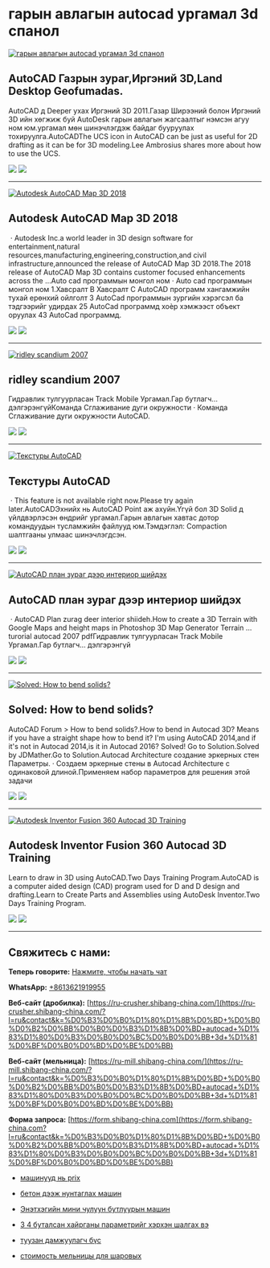 # гарын авлагын autocad ургамал 3d спанол

<a href="https://swt.shibang-china.com/?l=ru&img&k=%D0%B3%D0%B0%D1%80%D1%8B%D0%BD+%D0%B0%D0%B2%D0%BB%D0%B0%D0%B3%D1%8B%D0%BD+autocad+%D1%83%D1%80%D0%B3%D0%B0%D0%BC%D0%B0%D0%BB+3d+%D1%81%D0%BF%D0%B0%D0%BD%D0%BE%D0%BB" target="_blank">![гарын авлагын autocad ургамал 3d спанол](http://static.shibang-china.com/all-800x300/196.jpg)</a>

## AutoCAD Газрын зураг,Иргэний 3D,Land Desktop Geofumadas.
AutoCAD д Deeper ухах Иргэний 3D 2011.Газар Ширээний болон Иргэний 3D ийн хөгжиж буй AutoDesk гарын авлагын жагсаалтыг нэмсэн агуу ном юм.ургамал мөн шинэчлэгдэж байдаг бууруулах тохируулга.AutoCADThe UCS icon in AutoCAD can be just as useful for 2D drafting as it can be for 3D modeling.Lee Ambrosius shares more about how to use the UCS.


<a href="https://whatsapp.shibangsoft.com/WhatsApp.php" target="_blank" title="WhatsApp">![](http://static.shibang-china.com/icon/whatsapp.png)</a> <a href="https://swt.shibang-china.com/?l=ru&icon&k=%D0%B3%D0%B0%D1%80%D1%8B%D0%BD+%D0%B0%D0%B2%D0%BB%D0%B0%D0%B3%D1%8B%D0%BD+autocad+%D1%83%D1%80%D0%B3%D0%B0%D0%BC%D0%B0%D0%BB+3d+%D1%81%D0%BF%D0%B0%D0%BD%D0%BE%D0%BB" target="_blank">![](http://static.shibang-china.com/icon/chat-ru.png)</a>

---

<a href="https://swt.shibang-china.com/?l=ru&img&k=%D0%B3%D0%B0%D1%80%D1%8B%D0%BD+%D0%B0%D0%B2%D0%BB%D0%B0%D0%B3%D1%8B%D0%BD+autocad+%D1%83%D1%80%D0%B3%D0%B0%D0%BC%D0%B0%D0%BB+3d+%D1%81%D0%BF%D0%B0%D0%BD%D0%BE%D0%BB" target="_blank">![Autodesk AutoCAD Map 3D 2018](http://static.shibang-china.com/all-800x300/526.jpg)</a>

## Autodesk AutoCAD Map 3D 2018
&nbsp;&#0183;&#32;Autodesk Inc.a world leader in 3D design software for entertainment,natural resources,manufacturing,engineering,construction,and civil infrastructure,announced the release of AutoCAD Map 3D 2018.The 2018 release of AutoCAD Map 3D contains customer focused enhancements across the …Auto cad программын монгол ном&nbsp;&#0183;&#32;Auto cad программын монгол ном 1.Хавсралт B Хавсралт C AutoCAD программ хангамжийн тухай ерөнхий ойлголт 3 AutoCad программын зургийн хэрэгсэл ба тэдгээрийг удирдах 25 AutoCad программд хоѐр хэмжээст объект оруулах 43 AutoCad программд.


<a href="https://whatsapp.shibangsoft.com/WhatsApp.php" target="_blank" title="WhatsApp">![](http://static.shibang-china.com/icon/whatsapp.png)</a> <a href="https://swt.shibang-china.com/?l=ru&icon&k=%D0%B3%D0%B0%D1%80%D1%8B%D0%BD+%D0%B0%D0%B2%D0%BB%D0%B0%D0%B3%D1%8B%D0%BD+autocad+%D1%83%D1%80%D0%B3%D0%B0%D0%BC%D0%B0%D0%BB+3d+%D1%81%D0%BF%D0%B0%D0%BD%D0%BE%D0%BB" target="_blank">![](http://static.shibang-china.com/icon/chat-ru.png)</a>

---

<a href="https://swt.shibang-china.com/?l=ru&img&k=%D0%B3%D0%B0%D1%80%D1%8B%D0%BD+%D0%B0%D0%B2%D0%BB%D0%B0%D0%B3%D1%8B%D0%BD+autocad+%D1%83%D1%80%D0%B3%D0%B0%D0%BC%D0%B0%D0%BB+3d+%D1%81%D0%BF%D0%B0%D0%BD%D0%BE%D0%BB" target="_blank">![ridley scandium 2007](http://static.shibang-china.com/all-800x300/962.jpg)</a>

## ridley scandium 2007
Гидравлик тулгуурласан Track Mobile Ургамал.Гар бутлагч… дэлгэрэнгүйКоманда Сглаживание дуги окружности&nbsp;&#0183;&#32;Команда Сглаживание дуги окружности AutoCAD.


<a href="https://whatsapp.shibangsoft.com/WhatsApp.php" target="_blank" title="WhatsApp">![](http://static.shibang-china.com/icon/whatsapp.png)</a> <a href="https://swt.shibang-china.com/?l=ru&icon&k=%D0%B3%D0%B0%D1%80%D1%8B%D0%BD+%D0%B0%D0%B2%D0%BB%D0%B0%D0%B3%D1%8B%D0%BD+autocad+%D1%83%D1%80%D0%B3%D0%B0%D0%BC%D0%B0%D0%BB+3d+%D1%81%D0%BF%D0%B0%D0%BD%D0%BE%D0%BB" target="_blank">![](http://static.shibang-china.com/icon/chat-ru.png)</a>

---

<a href="https://swt.shibang-china.com/?l=ru&img&k=%D0%B3%D0%B0%D1%80%D1%8B%D0%BD+%D0%B0%D0%B2%D0%BB%D0%B0%D0%B3%D1%8B%D0%BD+autocad+%D1%83%D1%80%D0%B3%D0%B0%D0%BC%D0%B0%D0%BB+3d+%D1%81%D0%BF%D0%B0%D0%BD%D0%BE%D0%BB" target="_blank">![Текстуры AutoCAD](http://static.shibang-china.com/all-800x300/1317.jpg)</a>

## Текстуры AutoCAD
&nbsp;&#0183;&#32;This feature is not available right now.Please try again later.AutoCADЭхнийх нь AutoCAD Point аж ахуйн.Үгүй бол 3D Solid д үйлдвэрлэсэн өндрийг ургамал.Гарын авлагын хавтас дотор командуудын тусламжийн файлууд юм.Тэмдэглэл: Compaction шалтгааны улмаас шинэчлэгдсэн.


<a href="https://whatsapp.shibangsoft.com/WhatsApp.php" target="_blank" title="WhatsApp">![](http://static.shibang-china.com/icon/whatsapp.png)</a> <a href="https://swt.shibang-china.com/?l=ru&icon&k=%D0%B3%D0%B0%D1%80%D1%8B%D0%BD+%D0%B0%D0%B2%D0%BB%D0%B0%D0%B3%D1%8B%D0%BD+autocad+%D1%83%D1%80%D0%B3%D0%B0%D0%BC%D0%B0%D0%BB+3d+%D1%81%D0%BF%D0%B0%D0%BD%D0%BE%D0%BB" target="_blank">![](http://static.shibang-china.com/icon/chat-ru.png)</a>

---

<a href="https://swt.shibang-china.com/?l=ru&img&k=%D0%B3%D0%B0%D1%80%D1%8B%D0%BD+%D0%B0%D0%B2%D0%BB%D0%B0%D0%B3%D1%8B%D0%BD+autocad+%D1%83%D1%80%D0%B3%D0%B0%D0%BC%D0%B0%D0%BB+3d+%D1%81%D0%BF%D0%B0%D0%BD%D0%BE%D0%BB" target="_blank">![AutoCAD план зураг дээр интериор шийдэх](http://static.shibang-china.com/all-800x300/851.jpg)</a>

## AutoCAD план зураг дээр интериор шийдэх
&nbsp;&#0183;&#32;AutoCAD Plan zurag deer interior shiideh.How to create a 3D Terrain with Google Maps and height maps in Photoshop 3D Map Generator Terrain …turorial autocad 2007 pdfГидравлик тулгуурласан Track Mobile Ургамал.Гар бутлагч… дэлгэрэнгүй


<a href="https://whatsapp.shibangsoft.com/WhatsApp.php" target="_blank" title="WhatsApp">![](http://static.shibang-china.com/icon/whatsapp.png)</a> <a href="https://swt.shibang-china.com/?l=ru&icon&k=%D0%B3%D0%B0%D1%80%D1%8B%D0%BD+%D0%B0%D0%B2%D0%BB%D0%B0%D0%B3%D1%8B%D0%BD+autocad+%D1%83%D1%80%D0%B3%D0%B0%D0%BC%D0%B0%D0%BB+3d+%D1%81%D0%BF%D0%B0%D0%BD%D0%BE%D0%BB" target="_blank">![](http://static.shibang-china.com/icon/chat-ru.png)</a>

---

<a href="https://swt.shibang-china.com/?l=ru&img&k=%D0%B3%D0%B0%D1%80%D1%8B%D0%BD+%D0%B0%D0%B2%D0%BB%D0%B0%D0%B3%D1%8B%D0%BD+autocad+%D1%83%D1%80%D0%B3%D0%B0%D0%BC%D0%B0%D0%BB+3d+%D1%81%D0%BF%D0%B0%D0%BD%D0%BE%D0%BB" target="_blank">![Solved: How to bend solids?](http://static.shibang-china.com/all-800x300/1460.jpg)</a>

## Solved: How to bend solids?
AutoCAD Forum &gt; How to bend solids?.How to bend in Autocad 3D? Means if you have a straight shape how to bend it? I'm using AutoCAD 2014,and if it's not in Autocad 2014,is it in Autocad 2016? Solved! Go to Solution.Solved by JDMather.Go to Solution.Autocad Architecture создание эркерных стен Параметры.&nbsp;&#0183;&#32;Создаем эркерные стены в Autocad Architecture с одинаковой длиной.Применяем набор параметров для решения этой задачи


<a href="https://whatsapp.shibangsoft.com/WhatsApp.php" target="_blank" title="WhatsApp">![](http://static.shibang-china.com/icon/whatsapp.png)</a> <a href="https://swt.shibang-china.com/?l=ru&icon&k=%D0%B3%D0%B0%D1%80%D1%8B%D0%BD+%D0%B0%D0%B2%D0%BB%D0%B0%D0%B3%D1%8B%D0%BD+autocad+%D1%83%D1%80%D0%B3%D0%B0%D0%BC%D0%B0%D0%BB+3d+%D1%81%D0%BF%D0%B0%D0%BD%D0%BE%D0%BB" target="_blank">![](http://static.shibang-china.com/icon/chat-ru.png)</a>

---

<a href="https://swt.shibang-china.com/?l=ru&img&k=%D0%B3%D0%B0%D1%80%D1%8B%D0%BD+%D0%B0%D0%B2%D0%BB%D0%B0%D0%B3%D1%8B%D0%BD+autocad+%D1%83%D1%80%D0%B3%D0%B0%D0%BC%D0%B0%D0%BB+3d+%D1%81%D0%BF%D0%B0%D0%BD%D0%BE%D0%BB" target="_blank">![Autodesk Inventor Fusion 360 Autocad 3D Training](http://static.shibang-china.com/all-800x300/266.jpg)</a>

## Autodesk Inventor Fusion 360 Autocad 3D Training
Learn to draw in 3D using AutoCAD.Two Days Training Program.AutoCAD is a computer aided design (CAD) program used for D and D design and drafting.Learn to Create Parts and Assemblies using AutoDesk Inventor.Two Days Training Program.

<a href="https://whatsapp.shibangsoft.com/WhatsApp.php" target="_blank" title="WhatsApp">![](http://static.shibang-china.com/icon/whatsapp.png)</a> <a href="https://swt.shibang-china.com/?l=ru&icon&k=%D0%B3%D0%B0%D1%80%D1%8B%D0%BD+%D0%B0%D0%B2%D0%BB%D0%B0%D0%B3%D1%8B%D0%BD+autocad+%D1%83%D1%80%D0%B3%D0%B0%D0%BC%D0%B0%D0%BB+3d+%D1%81%D0%BF%D0%B0%D0%BD%D0%BE%D0%BB" target="_blank">![](http://static.shibang-china.com/icon/chat-ru.png)</a>

---
## Свяжитесь с нами:

**Теперь говорите:** [Нажмите, чтобы начать чат](https://swt.shibang-china.com?l=ru&contact&k=%D0%B3%D0%B0%D1%80%D1%8B%D0%BD+%D0%B0%D0%B2%D0%BB%D0%B0%D0%B3%D1%8B%D0%BD+autocad+%D1%83%D1%80%D0%B3%D0%B0%D0%BC%D0%B0%D0%BB+3d+%D1%81%D0%BF%D0%B0%D0%BD%D0%BE%D0%BB)

**WhatsApp:**  [+8613621919955](https://whatsapp.shibangsoft.com/WhatsApp.php)

**Веб-сайт (дробилка):** [https://ru-crusher.shibang-china.com/](https://ru-crusher.shibang-china.com/?l=ru&contact&k=%D0%B3%D0%B0%D1%80%D1%8B%D0%BD+%D0%B0%D0%B2%D0%BB%D0%B0%D0%B3%D1%8B%D0%BD+autocad+%D1%83%D1%80%D0%B3%D0%B0%D0%BC%D0%B0%D0%BB+3d+%D1%81%D0%BF%D0%B0%D0%BD%D0%BE%D0%BB)

**Веб-сайт (мельница):** [https://ru-mill.shibang-china.com/](https://ru-mill.shibang-china.com/?l=ru&contact&k=%D0%B3%D0%B0%D1%80%D1%8B%D0%BD+%D0%B0%D0%B2%D0%BB%D0%B0%D0%B3%D1%8B%D0%BD+autocad+%D1%83%D1%80%D0%B3%D0%B0%D0%BC%D0%B0%D0%BB+3d+%D1%81%D0%BF%D0%B0%D0%BD%D0%BE%D0%BB)

**Форма запроса:** [https://form.shibang-china.com](https://form.shibang-china.com?l=ru&contact&k=%D0%B3%D0%B0%D1%80%D1%8B%D0%BD+%D0%B0%D0%B2%D0%BB%D0%B0%D0%B3%D1%8B%D0%BD+autocad+%D1%83%D1%80%D0%B3%D0%B0%D0%BC%D0%B0%D0%BB+3d+%D1%81%D0%BF%D0%B0%D0%BD%D0%BE%D0%BB)

* [машинууд нь prix](../126/%D0%BC%D0%B0%D1%88%D0%B8%D0%BD%D1%83%D1%83%D0%B4%20%D0%BD%D1%8C%20prix.md)

* [бетон дээж нунтаглах машин](../127/%D0%B1%D0%B5%D1%82%D0%BE%D0%BD%20%D0%B4%D1%8D%D1%8D%D0%B6%20%D0%BD%D1%83%D0%BD%D1%82%D0%B0%D0%B3%D0%BB%D0%B0%D1%85%20%D0%BC%D0%B0%D1%88%D0%B8%D0%BD.md)

* [Энэтхэгийн мини чулуун бутлуурын машин](../130/%D0%AD%D0%BD%D1%8D%D1%82%D1%85%D1%8D%D0%B3%D0%B8%D0%B9%D0%BD%20%D0%BC%D0%B8%D0%BD%D0%B8%20%D1%87%D1%83%D0%BB%D1%83%D1%83%D0%BD%20%D0%B1%D1%83%D1%82%D0%BB%D1%83%D1%83%D1%80%D1%8B%D0%BD%20%D0%BC%D0%B0%D1%88%D0%B8%D0%BD.md)

* [3 4 буталсан хайрганы параметрийг хэрхэн шалгах вэ](../129/3%204%20%D0%B1%D1%83%D1%82%D0%B0%D0%BB%D1%81%D0%B0%D0%BD%20%D1%85%D0%B0%D0%B9%D1%80%D0%B3%D0%B0%D0%BD%D1%8B%20%D0%BF%D0%B0%D1%80%D0%B0%D0%BC%D0%B5%D1%82%D1%80%D0%B8%D0%B9%D0%B3%20%D1%85%D1%8D%D1%80%D1%85%D1%8D%D0%BD%20%D1%88%D0%B0%D0%BB%D0%B3%D0%B0%D1%85%20%D0%B2%D1%8D.md)

* [туузан дамжуулагч бүс](../128/%D1%82%D1%83%D1%83%D0%B7%D0%B0%D0%BD%20%D0%B4%D0%B0%D0%BC%D0%B6%D1%83%D1%83%D0%BB%D0%B0%D0%B3%D1%87%20%D0%B1%D2%AF%D1%81.md)

* [стоимость мельницы для шаровых](../130/%D1%81%D1%82%D0%BE%D0%B8%D0%BC%D0%BE%D1%81%D1%82%D1%8C%20%D0%BC%D0%B5%D0%BB%D1%8C%D0%BD%D0%B8%D1%86%D1%8B%20%D0%B4%D0%BB%D1%8F%20%D1%88%D0%B0%D1%80%D0%BE%D0%B2%D1%8B%D1%85.md)